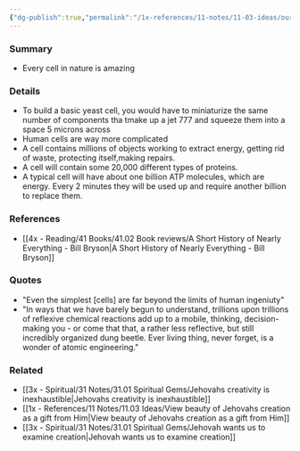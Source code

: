 ```yaml
---
{"dg-publish":true,"permalink":"/1x-references/11-notes/11-03-ideas/our-cells-are-wondrous/","title":"Our cells are wondrous"}
---
```



### Summary
- Every cell in nature is amazing

### Details
- To build a basic yeast cell, you would have to miniaturize the same number of components tha tmake up a jet 777 and squeeze them into a space 5 microns across
- Human cells are way more complicated
- A cell contains millions of objects working to extract energy, getting rid of waste, protecting itself,making repairs. 
- A cell will contain some 20,000 different types of proteins.
- A typical cell will have about one billion ATP molecules, which are energy. Every 2 minutes they will be used up and require another billion to replace them.

### References
- [[4x - Reading/41 Books/41.02 Book reviews/A Short History of Nearly Everything - Bill Bryson\|A Short History of Nearly Everything - Bill Bryson]]

### Quotes
- "Even the simplest [cells] are far beyond the limits of human ingeniuty"
- "In ways that we have barely begun to understand, trillions upon trillions of reflexive chemical reactions add up to a mobile, thinking, decision-making you - or come that that, a rather less reflective, but still incredibly organized dung beetle. Ever living thing, never forget, is a wonder of atomic engineering."

### Related
- [[3x - Spiritual/31 Notes/31.01 Spiritual Gems/Jehovahs creativity is inexhaustible\|Jehovahs creativity is inexhaustible]]
- [[1x - References/11 Notes/11.03 Ideas/View beauty of Jehovahs creation as a gift from Him\|View beauty of Jehovahs creation as a gift from Him]]
- [[3x - Spiritual/31 Notes/31.01 Spiritual Gems/Jehovah wants us to examine creation\|Jehovah wants us to examine creation]]